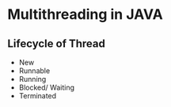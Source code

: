 # Multithreading in JAVA

## Lifecycle of Thread

-   New
-   Runnable
-   Running
-   Blocked/ Waiting
-   Terminated

